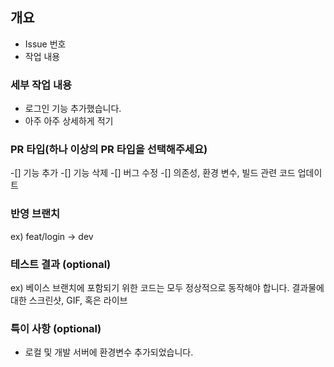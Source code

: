## 개요 
- Issue 번호
- 작업 내용

### 세부 작업 내용
- 로그인 기능 추가했습니다.
- 아주 아주 상세하게 적기

### PR 타입(하나 이상의 PR 타입을 선택해주세요)
-[] 기능 추가
-[] 기능 삭제
-[] 버그 수정
-[] 의존성, 환경 변수, 빌드 관련 코드 업데이트

### 반영 브랜치
ex) feat/login -> dev

### 테스트 결과 (optional)
ex) 베이스 브랜치에 포함되기 위한 코드는 모두 정상적으로 동작해야 합니다. 결과물에 대한 스크린샷, GIF, 혹은 라이브

### 특이 사항 (optional)
- 로컬 및 개발 서버에 환경변수 추가되었습니다.

